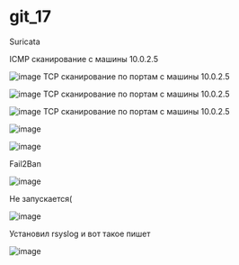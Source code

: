 # git_17
Suricata

ICMP сканирование с машины 10.0.2.5

![image](https://github.com/user-attachments/assets/c8edcacd-11aa-4378-b6c0-7ca97b438044)
TCP сканирование по портам с машины 10.0.2.5

![image](https://github.com/user-attachments/assets/aa662c3d-10c2-484a-9a43-6ac9f1ad405c)
TCP сканирование по портам с машины 10.0.2.5

![image](https://github.com/user-attachments/assets/7d2e8650-2dca-4f3f-9607-79e8c80d516b)
TCP сканирование по портам с машины 10.0.2.5

![image](https://github.com/user-attachments/assets/c7730d50-8252-47ad-b25c-bb449ab8e733)

![image](https://github.com/user-attachments/assets/22c47cc5-c7ac-4002-87b8-5f6877b23584)

Fail2Ban

![image](https://github.com/user-attachments/assets/b9892176-b3d0-4d03-a8c2-7302accc7e77)

Не запускается(

![image](https://github.com/user-attachments/assets/1e8b635e-1424-44a0-a460-40c2b6d48969)

Установил rsyslog и вот такое пишет

![image](https://github.com/user-attachments/assets/73424aa0-2f9d-4a5c-be0f-236da2d0c42d)
